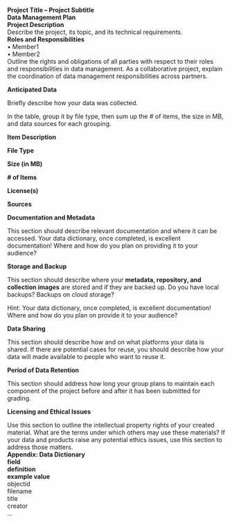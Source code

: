 **Project Title – Project Subtitle**  
**Data Management Plan**  
**Project Description**  
Describe the project, its topic, and its technical requirements.   
**Roles and Responsibilities**  
	•	Member1  
	•	Member2  
Outline the rights and obligations of all parties with respect to their roles and responsibilities in data management. As a collaborative project, explain the coordination of data management responsibilities across partners.

**Anticipated Data**

Briefly describe how your data was collected.

In the table, group it by file type, then sum up the \# of items, the size in MB, and data sources for each grouping.

**Item Description**

**File Type**

**Size (in MB)**

**\# of Items**

**License(s)**

**Sources**

**Documentation and Metadata**

This section should describe relevant documentation and where it can be accessed. Your data dictionary, once completed, is excellent documentation\! Where and how do you plan on providing it to your audience?

**Storage and Backup**

This section should describe where your **metadata, repository, and collection images** are stored and if they are backed up. Do you have local backups? Backups on cloud storage? 

Hint: Your data dictionary, once completed, is excellent documentation\! Where and how do you plan on provide it to your audience?

**Data Sharing**

This section should describe how and on what platforms your data is shared. If there are potential cases for reuse, you should describe how your data will made available to people who want to reuse it.

**Period of Data Retention**

This section should address how long your group plans to maintain each component of the project before and after it has been submitted for grading.

**Licensing and Ethical Issues**

Use this section to outline the intellectual property rights of your created material.  What are the terms under which others may use these materials? If your data and products raise any potential ethics issues, use this section to address those matters.  
**Appendix: Data Dictionary**  
**field**  
**definition**  
**example value**  
objectid  
filename  
title  
creator  
…